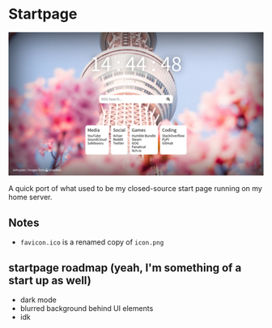 # Startpage

![screenshot of the startpage](screen1.png)

A quick port of what used to be my closed-source start page running on my home server.

## Notes

- ``favicon.ico`` is a renamed copy of ``icon.png``

## startpage roadmap (yeah, I'm something of a start up as well)

- dark mode
- blurred background behind UI elements
- idk